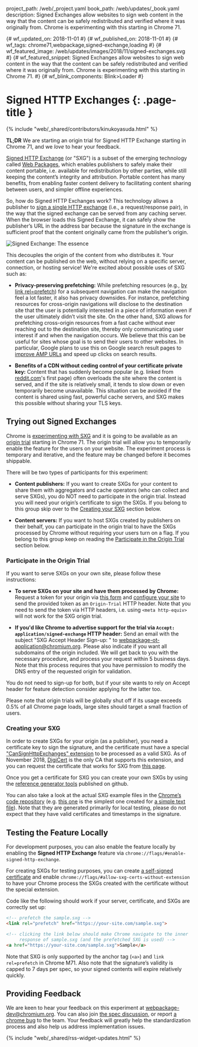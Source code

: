 project_path: /web/_project.yaml
book_path: /web/updates/_book.yaml
description: Signed Exchanges allow websites to sign web content in the way that the content can be safely redistributed and verified where it was originally from. Chrome is experimenting with this starting in Chrome 71.

{# wf_updated_on: 2018-11-01 #}
{# wf_published_on: 2018-11-01 #}
{# wf_tags: chrome71,webpackage,signed-exchange,loading #}
{# wf_featured_image: /web/updates/images/2018/11/signed-exchanges.svg #}
{# wf_featured_snippet: Signed Exchanges allow websites to sign web content in the way that the content can be safely redistributed and verified where it was originally from. Chrome is experimenting with this starting in Chrome 71. #}
{# wf_blink_components: Blink>Loader #}

# Signed HTTP Exchanges {: .page-title }

{% include "web/_shared/contributors/kinukoyasuda.html" %}

**TL;DR** We are starting an origin trial for Signed HTTP Exchange starting in Chrome 71, and we _love_ to hear your feedback.


[Signed HTTP Exchange](https://wicg.github.io/webpackage/draft-yasskin-http-origin-signed-responses.html) (or "SXG") is a subset of the emerging technology called [Web Packages](https://github.com/WICG/webpackage), which enables publishers to safely make their content portable, i.e. available for redistribution by other parties, while still keeping the content’s integrity and attribution. Portable content has many benefits, from enabling faster content delivery to facilitating content sharing between users, and simpler offline experiences.

So, how do Signed HTTP Exchanges work?  This technology allows a publisher to [sign a single HTTP exchange](https://wicg.github.io/webpackage/draft-yasskin-http-origin-signed-responses.html#rfc.section.3) (i.e., a request/response pair), in the way that the signed exchange can be served from any caching server. When the browser loads this Signed Exchange, it can safely show the publisher’s URL in the address bar because the signature in the exchange is sufficient proof that the content originally came from the publisher’s origin.

<img src="/web/updates/images/2018/11/signed-exchanges.svg"
     alt="Signed Exchange: The essence">

This decouples the origin of the content from who distributes it. Your content can be published on the web, without relying on a specific server, connection, or hosting service!  We're excited about possible uses of SXG such as:

+ **Privacy-preserving prefetching:** While prefetching resources (e.g., [by link rel=prefetch](https://w3c.github.io/resource-hints/#dfn-prefetch)) for a subsequent navigation can make the navigation feel a lot faster, it also has privacy downsides.  For instance, prefetching resources for cross-origin navigations will disclose to the destination site that the user is potentially interested in a piece of information even if the user ultimately didn’t visit the site.  On the other hand, SXG allows for prefetching cross-origin resources from a fast cache without ever reaching out to the destination site, thereby only communicating user interest if and when the navigation occurs. We believe that this can be useful for sites whose goal is to send their users to other websites. In particular, Google plans to use this on Google search result pages to [improve AMP URLs](https://www.ampproject.org/latest/blog/a-first-look-at-using-web-packaging-to-improve-amp-urls/) and speed up clicks on search results.

+ **Benefits of a CDN without ceding control of your certificate private key:** Content that has suddenly become popular (e.g. linked from [reddit.com](https://www.reddit.com/)'s first page) often overloads the site where the content is served, and if the site is relatively small, it tends to slow down or even temporarily become unavailable. This situation can be avoided if the content is shared using fast, powerful cache servers, and SXG makes this possible without sharing your TLS keys.

## Trying out Signed Exchanges

Chrome is [experimenting with SXG](https://groups.google.com/a/chromium.org/d/msg/blink-dev/MKHe54W996c/1E51GLbvAQAJ) and it is going to be available as an [origin trial](https://github.com/GoogleChrome/OriginTrials/blob/gh-pages/developer-guide.md) starting in Chrome 71. The origin trial will allow you to temporarily enable the feature for the users on your website. The experiment process is temporary and iterative, and the feature may be changed before it becomes shippable.

There will be two types of participants for this experiment:

+ **Content publishers:** If you want to create SXGs for your content to share them with aggregators and cache operators (who can collect and serve SXGs), you do NOT need to participate in the origin trial.  Instead you will need your origin’s certificate to sign the SXGs. If you belong to this group skip over to the [Creating your SXG](#creating_your_sxg) section below.

+ **Content servers:** If you want to host SXGs created by publishers on their behalf, you can participate in the origin trial to have the SXGs processed by Chrome without requiring your users turn on a flag. If you belong to this group keep on reading the [Participate in the Origin Trial](#particiate_in_the_origin_trial) section below.

### Participate in the Origin Trial 

If you want to serve SXGs on your own site, please follow these instructions:

+ **To serve SXGs on your site and have them processed by Chrome:** Request a token for your origin via [this form](https://bit.ly/OriginTrialSignup) and [configure your site](https://github.com/GoogleChrome/OriginTrials/blob/gh-pages/developer-guide.md#how-do-i-enable-an-experimental-feature-on-my-origin) to send the provided token as an `Origin-Trial` HTTP header. Note that you need to send the token via HTTP headers, i.e. using `<meta http-equiv>` will not work for the SXG origin trial.

+ **If you'd like Chrome to advertise support for the trial via `Accept: application/signed-exchange` HTTP header:** Send an email with the subject "SXG Accept Header Sign-up: <your origin>" to [webpackage-ot-application@chromium.org](mailto:webpackage-ot-application@chromium.org). Please also indicate if you want all subdomains of the origin included. We will get back to you with the necessary procedure, and process your request within 5 business days. Note that this process requires that you have permission to modify the DNS entry of the requested origin for validation.

You do not need to sign-up for both, but if your site wants to rely on Accept header for feature detection consider applying for the latter too.

Please note that origin trials will be globally shut off if its usage exceeds 0.5% of all Chrome page loads, large sites should target a small fraction of users.

### Creating your SXG

In order to create SXGs for your origin (as a publisher), you need a certificate key to sign the signature, and the certificate must have a special ["CanSignHttpExchanges" extension](https://wicg.github.io/webpackage/draft-yasskin-http-origin-signed-responses.html#cross-origin-cert-req) to be processed as a valid SXG.  As of November 2018, [DigiCert](https://www.digicert.com/) is the only CA that supports this extension, and you can request the certificate that works for SXG from [this page](https://www.digicert.com/account/ietf/http-signed-exchange.php).

Once you get a certificate for SXG you can create your own SXGs by using the [reference generator tools](https://github.com/WICG/webpackage/tree/master/go/signedexchange) published on github.

You can also take a look at the actual SXG example files in the [Chrome’s code repository](https://cs.chromium.org/chromium/src/content/test/data/sxg/) (e.g. [this one](https://cs.chromium.org/chromium/src/content/test/data/sxg/test.example.org_hello.txt.sxg) is the simplest one created for [a simple text file](https://cs.chromium.org/chromium/src/content/test/data/sxg/hello.txt)).  Note that they are generated primarily for local testing, please do not expect that they have valid certificates and timestamps in the signature.

## Testing the Feature Locally

For development purposes, you can also enable the feature locally by enabling the **Signed HTTP Exchange** feature via `chrome://flags/#enable-signed-http-exchange`.

For creating SXGs for testing purposes, you can create [a self-signed certificate](https://github.com/WICG/webpackage/tree/master/go/signedexchange#creating-our-first-signed-exchange) and enable `chrome://flags/#allow-sxg-certs-without-extension` to have your Chrome process the SXGs created with the certificate without the special extension.

Code like the following should work if your server, certificate, and SXGs are correctly set up:

```html
<!-- prefetch the sample.sxg -->
<link rel="prefetch" href="https://your-site.com/sample.sxg">

<!-- clicking the link below should make Chrome navigate to the inner
     response of sample.sxg (and the prefetched SXG is used) -->
<a href="https://your-site.com/sample.sxg">Sample</a>
```

Note that SXG is only supported by the anchor tag (`<a>`) and `link rel=prefetch` in Chrome M71. Also note that the signature’s validity is capped to 7 days per spec, so your signed contents will expire relatively quickly.

## Providing Feedback

We are keen to hear your feedback on this experiment at [webpackage-dev@chromium.org](mailto:webpackage-dev@chromium.org). You can also join [the spec discussion](https://github.com/WICG/webpackage/issues), or report [a chrome bug](https://bugs.chromium.org/p/chromium/issues/entry?status=untriaged&components=Blink%3ELoader&labels=Type-Bug,Hotlist-SignedExchange) to the team.  Your feedback will greatly help the standardization process and also help us address implementation issues.

{% include "web/_shared/rss-widget-updates.html" %}

